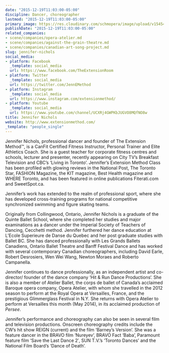 ```yaml
---
date: "2015-12-19T11:03:00-05:00"
discipline: Dancer, choreographer
lastmod: "2015-12-19T11:03:00-05:00"
primary_image: https://res.cloudinary.com/schmopera/image/upload/v1545409169/media/webhook-uploads/1450541021128/Jennifer-Nichols.jpg.jpg
publishDate: "2015-12-19T11:03:00-05:00"
related_companies:
- scene/companies/opera-atelier.md
- scene/companies/against-the-grain-theatre.md
- scene/companies/canadian-art-song-project.md
slug: jennifer-nichols
social_media:
- platform: Facebook
  _template: social_media
  url: https://www.facebook.com/TheExtensionRoom
- platform: Twitter
  _template: social_media
  url: https://twitter.com/JennEMethod
- platform: Instagram
  _template: social_media
  url: https://www.instagram.com/extensionmethod/
- platform: Youtube
  _template: social_media
  url: https://www.youtube.com/channel/UCXRj4GWPKbJUGVO8MQfNO8w
title: Jennifer Nichols
website: http://www.extensionmethod.com/
_template: "people_single"
---
```


Jennifer Nichols, professional dancer and founder of The Extension Method™, is a CanFit Certified Fitness Instructor, Personal Trainer and Elite Athletics Coach. She is a guest teacher for corporate fitness centres and schools, lecturer and presenter, recently appearing on City TV’s Breakfast Television and CBC’s ‘Living in Toronto’. Jennifer’s Extension Method Class has been profiled with glowing reviews in the National Post, The Toronto Star, FASHION Magazine, the KIT magazine, Best Health magazine and WHERE Toronto, and has been featured in online publications Fiterati.com and SweetSpot.ca.

Jennifer’s work has extended to the realm of professional sport, where she has developed cross-training programs for national competitive synchronized swimming and figure skating teams.

Originally from Collingwood, Ontario, Jennifer Nichols is a graduate of the Quinte Ballet School, where she completed her studies and major examinations as a dancer under the Imperial Society of Teachers of Dancing, Cecchetti method. Jennifer furthered her dance education at L’Ecole Superieure de Danse du Quebec and her post graduate studies with Ballet BC. She has danced professionally with Les Grands Ballets Canadiens, Ontario Ballet Theatre and Banff Festival Dance and has worked with several contemporary Canadian choreographers, including David Earle, Robert Desrosiers, Wen Wei Wang, Newton Moraes and Roberto Campanella.

Jennifer continues to dance professionally, as an independent artist and co-director/ founder of the dance company ‘Hit & Run Dance Productions‘. She is also a member of Atelier Ballet, the corps de ballet of Canada’s acclaimed Baroque opera company, Opera Atelier, with whom she travelled in the 2012 season to perform at the Royal Opera at Versailles, France, and the prestigious Glimmerglass Festival in N.Y. She returns with Opera Atelier to perform at Versailles this month (May 2014), in its acclaimed production of *Persee*.

Jennifer’s performance and choreography can also be seen in several film and television productions. Onscreen choreography credits include the CW’s hit show REIGN (current) and the film ‘Barney’s Version’. She was a feature dancer in the BRAVO film ‘Nureyev’, BRAVO Fact ‘Baba’, Paramount feature film ‘Save the Last Dance 2′, SUN T.V.’s ‘Toronto Dances’ and the National Film Board’s ‘Dance of Death’.
